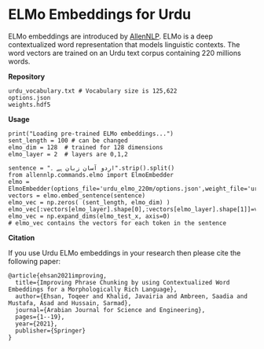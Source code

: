 # ELMo Embeddings for Urdu

ELMo embeddings are introduced by [AllenNLP](https://allenai.org/allennlp/software/elmo). ELMo is a deep contextualized word representation that models linguistic contexts. The word vectors are trained on an Urdu text corpus containing 220 millions words. 

**Repository**
```
urdu_vocabulary.txt # Vocabulary size is 125,622
options.json
weights.hdf5
```
**Usage**
```
print("Loading pre-trained ELMo embeddings...")
sent_length = 100 # can be changed
elmo_dim = 128  # trained for 128 dimensions
elmo_layer = 2  # layers are 0,1,2

sentence = "اردو آسان زبان ہے ۔".strip().split()
from allennlp.commands.elmo import ElmoEmbedder
elmo = ElmoEmbedder(options_file='urdu_elmo_220m/options.json',weight_file='urdu_elmo_220m/weights.hdf5')
vectors = elmo.embed_sentence(sentence)
elmo_vec = np.zeros( (sent_length, elmo_dim) )
elmo_vec[:vectors[elmo_layer].shape[0],:vectors[elmo_layer].shape[1]]=vectors[elmo_layer]
elmo_vec = np.expand_dims(elmo_test_x, axis=0)  
# elmo_vec contains the vectors for each token in the sentence
```
**Citation**

If you use Urdu ELMo embeddings in your research then please cite the following paper:
```
@article{ehsan2021improving,
  title={Improving Phrase Chunking by using Contextualized Word Embeddings for a Morphologically Rich Language},
  author={Ehsan, Toqeer and Khalid, Javairia and Ambreen, Saadia and Mustafa, Asad and Hussain, Sarmad},
  journal={Arabian Journal for Science and Engineering},
  pages={1--19},
  year={2021},
  publisher={Springer}
}
```
